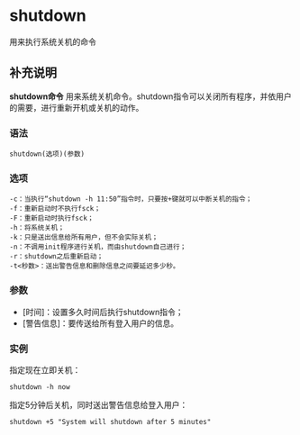 shutdown
===

用来执行系统关机的命令

## 补充说明

**shutdown命令** 用来系统关机命令。shutdown指令可以关闭所有程序，并依用户的需要，进行重新开机或关机的动作。

### 语法  

```
shutdown(选项)(参数)
```

### 选项  

```
-c：当执行“shutdown -h 11:50”指令时，只要按+键就可以中断关机的指令；
-f：重新启动时不执行fsck；
-F：重新启动时执行fsck；
-h：将系统关机；
-k：只是送出信息给所有用户，但不会实际关机；
-n：不调用init程序进行关机，而由shutdown自己进行；
-r：shutdown之后重新启动；
-t<秒数>：送出警告信息和删除信息之间要延迟多少秒。
```

### 参数  

*   [时间]：设置多久时间后执行shutdown指令；
*   [警告信息]：要传送给所有登入用户的信息。

### 实例  

指定现在立即关机：

```
shutdown -h now
```

指定5分钟后关机，同时送出警告信息给登入用户：

```
shutdown +5 "System will shutdown after 5 minutes"
```


<!-- Linux命令行搜索引擎：https://jaywcjlove.github.io/linux-command/ -->